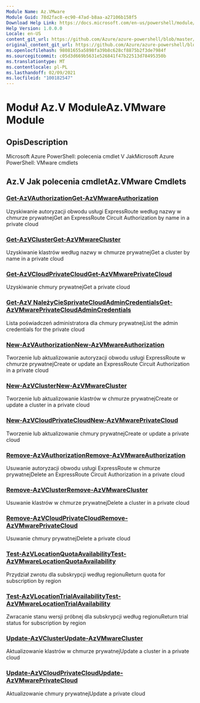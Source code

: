 ```yaml
---
Module Name: Az.VMware
Module Guid: 78d2fac8-ec90-47ad-b8aa-a27106b158f5
Download Help Link: https://docs.microsoft.com/en-us/powershell/module/az.vmware
Help Version: 1.0.0.0
Locale: en-US
content_git_url: https://github.com/Azure/azure-powershell/blob/master/src/VMware/help/Az.VMware.md
original_content_git_url: https://github.com/Azure/azure-powershell/blob/master/src/VMware/help/Az.VMware.md
ms.openlocfilehash: 98081655a5898fa39b8c628cf8875b2f3de7984f
ms.sourcegitcommit: c05d3d669b5631e526841f47b22513d78495350b
ms.translationtype: MT
ms.contentlocale: pl-PL
ms.lasthandoff: 02/09/2021
ms.locfileid: "100182547"
---
```

# <span data-ttu-id="b2816-101">Moduł Az.V Module</span><span class="sxs-lookup"><span data-stu-id="b2816-101">Az.VMware Module</span></span>
## <span data-ttu-id="b2816-102">Opis</span><span class="sxs-lookup"><span data-stu-id="b2816-102">Description</span></span>
<span data-ttu-id="b2816-103">Microsoft Azure PowerShell: polecenia cmdlet V Jak</span><span class="sxs-lookup"><span data-stu-id="b2816-103">Microsoft Azure PowerShell: VMware cmdlets</span></span>

## <span data-ttu-id="b2816-104">Az.V Jak polecenia cmdlet</span><span class="sxs-lookup"><span data-stu-id="b2816-104">Az.VMware Cmdlets</span></span>
### [<span data-ttu-id="b2816-105">Get-AzVAuthorization</span><span class="sxs-lookup"><span data-stu-id="b2816-105">Get-AzVMwareAuthorization</span></span>](Get-AzVMwareAuthorization.md)
<span data-ttu-id="b2816-106">Uzyskiwanie autoryzacji obwodu usługi ExpressRoute według nazwy w chmurze prywatnej</span><span class="sxs-lookup"><span data-stu-id="b2816-106">Get an ExpressRoute Circuit Authorization by name in a private cloud</span></span>

### [<span data-ttu-id="b2816-107">Get-AzVCluster</span><span class="sxs-lookup"><span data-stu-id="b2816-107">Get-AzVMwareCluster</span></span>](Get-AzVMwareCluster.md)
<span data-ttu-id="b2816-108">Uzyskiwanie klastrów według nazwy w chmurze prywatnej</span><span class="sxs-lookup"><span data-stu-id="b2816-108">Get a cluster by name in a private cloud</span></span>

### [<span data-ttu-id="b2816-109">Get-AzVCloudPrivateCloud</span><span class="sxs-lookup"><span data-stu-id="b2816-109">Get-AzVMwarePrivateCloud</span></span>](Get-AzVMwarePrivateCloud.md)
<span data-ttu-id="b2816-110">Uzyskiwanie chmury prywatnej</span><span class="sxs-lookup"><span data-stu-id="b2816-110">Get a private cloud</span></span>

### [<span data-ttu-id="b2816-111">Get-AzV NależyCieSprivateCloudAdminCredentials</span><span class="sxs-lookup"><span data-stu-id="b2816-111">Get-AzVMwarePrivateCloudAdminCredentials</span></span>](Get-AzVMwarePrivateCloudAdminCredentials.md)
<span data-ttu-id="b2816-112">Lista poświadczeń administratora dla chmury prywatnej</span><span class="sxs-lookup"><span data-stu-id="b2816-112">List the admin credentials for the private cloud</span></span>

### [<span data-ttu-id="b2816-113">New-AzVAuthorization</span><span class="sxs-lookup"><span data-stu-id="b2816-113">New-AzVMwareAuthorization</span></span>](New-AzVMwareAuthorization.md)
<span data-ttu-id="b2816-114">Tworzenie lub aktualizowanie autoryzacji obwodu usługi ExpressRoute w chmurze prywatnej</span><span class="sxs-lookup"><span data-stu-id="b2816-114">Create or update an ExpressRoute Circuit Authorization in a private cloud</span></span>

### [<span data-ttu-id="b2816-115">New-AzVCluster</span><span class="sxs-lookup"><span data-stu-id="b2816-115">New-AzVMwareCluster</span></span>](New-AzVMwareCluster.md)
<span data-ttu-id="b2816-116">Tworzenie lub aktualizowanie klastrów w chmurze prywatnej</span><span class="sxs-lookup"><span data-stu-id="b2816-116">Create or update a cluster in a private cloud</span></span>

### [<span data-ttu-id="b2816-117">New-AzVCloudPrivateCloud</span><span class="sxs-lookup"><span data-stu-id="b2816-117">New-AzVMwarePrivateCloud</span></span>](New-AzVMwarePrivateCloud.md)
<span data-ttu-id="b2816-118">Tworzenie lub aktualizowanie chmury prywatnej</span><span class="sxs-lookup"><span data-stu-id="b2816-118">Create or update a private cloud</span></span>

### [<span data-ttu-id="b2816-119">Remove-AzVAuthorization</span><span class="sxs-lookup"><span data-stu-id="b2816-119">Remove-AzVMwareAuthorization</span></span>](Remove-AzVMwareAuthorization.md)
<span data-ttu-id="b2816-120">Usuwanie autoryzacji obwodu usługi ExpressRoute w chmurze prywatnej</span><span class="sxs-lookup"><span data-stu-id="b2816-120">Delete an ExpressRoute Circuit Authorization in a private cloud</span></span>

### [<span data-ttu-id="b2816-121">Remove-AzVCluster</span><span class="sxs-lookup"><span data-stu-id="b2816-121">Remove-AzVMwareCluster</span></span>](Remove-AzVMwareCluster.md)
<span data-ttu-id="b2816-122">Usuwanie klastrów w chmurze prywatnej</span><span class="sxs-lookup"><span data-stu-id="b2816-122">Delete a cluster in a private cloud</span></span>

### [<span data-ttu-id="b2816-123">Remove-AzVCloudPrivateCloud</span><span class="sxs-lookup"><span data-stu-id="b2816-123">Remove-AzVMwarePrivateCloud</span></span>](Remove-AzVMwarePrivateCloud.md)
<span data-ttu-id="b2816-124">Usuwanie chmury prywatnej</span><span class="sxs-lookup"><span data-stu-id="b2816-124">Delete a private cloud</span></span>

### [<span data-ttu-id="b2816-125">Test-AzVLocationQuotaAvailability</span><span class="sxs-lookup"><span data-stu-id="b2816-125">Test-AzVMwareLocationQuotaAvailability</span></span>](Test-AzVMwareLocationQuotaAvailability.md)
<span data-ttu-id="b2816-126">Przydział zwrotu dla subskrypcji według regionu</span><span class="sxs-lookup"><span data-stu-id="b2816-126">Return quota for subscription by region</span></span>

### [<span data-ttu-id="b2816-127">Test-AzVLocationTrialAvailability</span><span class="sxs-lookup"><span data-stu-id="b2816-127">Test-AzVMwareLocationTrialAvailability</span></span>](Test-AzVMwareLocationTrialAvailability.md)
<span data-ttu-id="b2816-128">Zwracanie stanu wersji próbnej dla subskrypcji według regionu</span><span class="sxs-lookup"><span data-stu-id="b2816-128">Return trial status for subscription by region</span></span>

### [<span data-ttu-id="b2816-129">Update-AzVCluster</span><span class="sxs-lookup"><span data-stu-id="b2816-129">Update-AzVMwareCluster</span></span>](Update-AzVMwareCluster.md)
<span data-ttu-id="b2816-130">Aktualizowanie klastrów w chmurze prywatnej</span><span class="sxs-lookup"><span data-stu-id="b2816-130">Update a cluster in a private cloud</span></span>

### [<span data-ttu-id="b2816-131">Update-AzVCloudPrivateCloud</span><span class="sxs-lookup"><span data-stu-id="b2816-131">Update-AzVMwarePrivateCloud</span></span>](Update-AzVMwarePrivateCloud.md)
<span data-ttu-id="b2816-132">Aktualizowanie chmury prywatnej</span><span class="sxs-lookup"><span data-stu-id="b2816-132">Update a private cloud</span></span>

